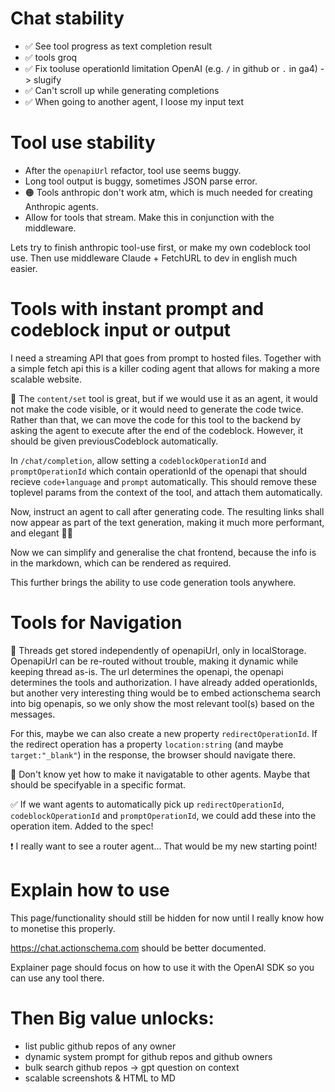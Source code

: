# Chat stability

- ✅ See tool progress as text completion result
- ✅ tools groq
- ✅ Fix tooluse operationId limitation OpenAI (e.g. `/` in github or `.` in ga4) -> slugify
- ✅ Can't scroll up while generating completions
- ✅ When going to another agent, I loose my input text

# Tool use stability

- After the `openapiUrl` refactor, tool use seems buggy.
- Long tool output is buggy, sometimes JSON parse error.
- 🟠 Tools anthropic don't work atm, which is much needed for creating Anthropic agents.
- Allow for tools that stream. Make this in conjunction with the middleware.

Lets try to finish anthropic tool-use first, or make my own codeblock tool use. Then use middleware Claude + FetchURL to dev in english much easier.

# Tools with instant prompt and codeblock input or output

I need a streaming API that goes from prompt to hosted files. Together with a simple fetch api this is a killer coding agent that allows for making a more scalable website.

🤔 The `content/set` tool is great, but if we would use it as an agent, it would not make the code visible, or it would need to generate the code twice. Rather than that, we can move the code for this tool to the backend by asking the agent to execute after the end of the codeblock. However, it should be given previousCodeblock automatically.

In `/chat/completion`, allow setting a `codeblockOperationId` and `promptOperationId` which contain operationId of the openapi that should recieve `code+language` and `prompt` automatically. This should remove these toplevel params from the context of the tool, and attach them automatically.

Now, instruct an agent to call after generating code. The resulting links shall now appear as part of the text generation, making it much more performant, and elegant 💪🔥

Now we can simplify and generalise the chat frontend, because the info is in the markdown, which can be rendered as required.

This further brings the ability to use code generation tools anywhere.

<!--
After I have this, create a tool that stream responds the first codeblock with keep-alive and stops at the end. This tool can be used from `generateHtmlMiddleware` and I never need to think about HTML anymore. The LOC of all my repos become much smaller!

Insight: this is my core competency, as it will improve the API. I'm wasting too much time on frontend, I can test programatically!
-->

# Tools for Navigation

🤔 Threads get stored independently of openapiUrl, only in localStorage. OpenapiUrl can be re-routed without trouble, making it dynamic while keeping thread as-is. The url determines the openapi, the openapi determines the tools and authorization. I have already added operationIds, but another very interesting thing would be to embed actionschema search into big openapis, so we only show the most relevant tool(s) based on the messages.

For this, maybe we can also create a new property `redirectOperationId`. If the redirect operation has a property `location:string` (and maybe `target:"_blank"`) in the response, the browser should navigate there.

🤔 Don't know yet how to make it navigatable to other agents. Maybe that should be specifyable in a specific format.

✅ If we want agents to automatically pick up `redirectOperationId`, `codeblockOperationId` and `promptOperationId`, we could add these into the operation item. Added to the spec!

❗️ I really want to see a router agent... That would be my new starting point!

# Explain how to use

This page/functionality should still be hidden for now until I really know how to monetise this properly.

https://chat.actionschema.com should be better documented.

Explainer page should focus on how to use it with the OpenAI SDK so you can use any tool there.

# Then Big value unlocks:

- list public github repos of any owner
- dynamic system prompt for github repos and github owners
- bulk search github repos -> gpt question on context
- scalable screenshots & HTML to MD

